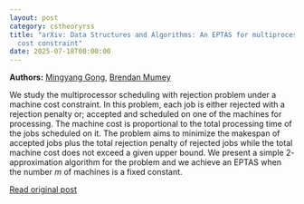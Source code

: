 ```yaml
---
layout: post
category: cstheoryrss
title: "arXiv: Data Structures and Algorithms: An EPTAS for multiprocessor scheduling with rejection under a machine
  cost constraint"
date: 2025-07-18T00:00:00
---
```


**Authors:** [Mingyang Gong](https://dblp.uni-trier.de/search?q=Mingyang+Gong), [Brendan Mumey](https://dblp.uni-trier.de/search?q=Brendan+Mumey)

We study the multiprocessor scheduling with rejection problem under a machine
cost constraint. In this problem, each job is either rejected with a rejection
penalty or; accepted and scheduled on one of the machines for processing. The
machine cost is proportional to the total processing time of the jobs scheduled
on it. The problem aims to minimize the makespan of accepted jobs plus the
total rejection penalty of rejected jobs while the total machine cost does not
exceed a given upper bound. We present a simple $2$-approximation algorithm for
the problem and we achieve an EPTAS when the number $m$ of machines is a fixed
constant.

[Read original post](http://arxiv.org/abs/2507.12635v1)
